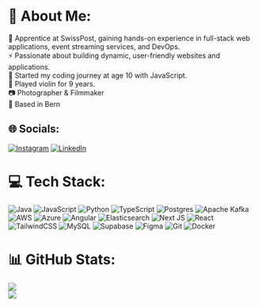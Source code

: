 # 💫 About Me:
🔭 Apprentice at SwissPost, gaining hands-on experience in full-stack web applications, event streaming services, and DevOps.<br>⚡ Passionate about building dynamic, user-friendly websites and applications.<br>🎂 Started my coding journey at age 10 with JavaScript.<br>🎻 Played violin for 9 years.<br>📷 Photographer & Filmmaker<br>📍 Based in Bern


## 🌐 Socials:
[![Instagram](https://img.shields.io/badge/Instagram-%23E4405F.svg?logo=Instagram&logoColor=white)](https://instagram.com/ly.schneider) [![LinkedIn](https://img.shields.io/badge/LinkedIn-%230077B5.svg?logo=linkedin&logoColor=white)](https://linkedin.com/in/levyn.schneider) 

# 💻 Tech Stack:
![Java](https://img.shields.io/badge/java-%23ED8B00.svg?style=for-the-badge&logo=openjdk&logoColor=white) ![JavaScript](https://img.shields.io/badge/javascript-%23323330.svg?style=for-the-badge&logo=javascript&logoColor=%23F7DF1E) ![Python](https://img.shields.io/badge/python-3670A0?style=for-the-badge&logo=python&logoColor=ffdd54) ![TypeScript](https://img.shields.io/badge/typescript-%23007ACC.svg?style=for-the-badge&logo=typescript&logoColor=white) ![Postgres](https://img.shields.io/badge/postgres-%23316192.svg?style=for-the-badge&logo=postgresql&logoColor=white) ![Apache Kafka](https://img.shields.io/badge/Apache%20Kafka-000?style=for-the-badge&logo=apachekafka) ![AWS](https://img.shields.io/badge/AWS-%23FF9900.svg?style=for-the-badge&logo=amazon-aws&logoColor=white) ![Azure](https://img.shields.io/badge/azure-%230072C6.svg?style=for-the-badge&logo=microsoftazure&logoColor=white) ![Angular](https://img.shields.io/badge/angular-%23DD0031.svg?style=for-the-badge&logo=angular&logoColor=white) ![Elasticsearch](https://img.shields.io/badge/elasticsearch-%230377CC.svg?style=for-the-badge&logo=elasticsearch&logoColor=white) ![Next JS](https://img.shields.io/badge/Next-black?style=for-the-badge&logo=next.js&logoColor=white) ![React](https://img.shields.io/badge/react-%2320232a.svg?style=for-the-badge&logo=react&logoColor=%2361DAFB) ![TailwindCSS](https://img.shields.io/badge/tailwindcss-%2338B2AC.svg?style=for-the-badge&logo=tailwind-css&logoColor=white) ![MySQL](https://img.shields.io/badge/mysql-4479A1.svg?style=for-the-badge&logo=mysql&logoColor=white) ![Supabase](https://img.shields.io/badge/Supabase-3ECF8E?style=for-the-badge&logo=supabase&logoColor=white) ![Figma](https://img.shields.io/badge/figma-%23F24E1E.svg?style=for-the-badge&logo=figma&logoColor=white) ![Git](https://img.shields.io/badge/git-%23F05033.svg?style=for-the-badge&logo=git&logoColor=white) ![Docker](https://img.shields.io/badge/docker-%230db7ed.svg?style=for-the-badge&logo=docker&logoColor=white)
# 📊 GitHub Stats:
![](https://github-readme-streak-stats.herokuapp.com/?user=ly-schneider&theme=dark&hide_border=false)<br/>
![](https://github-readme-stats.vercel.app/api/top-langs/?username=ly-schneider&theme=dark&hide_border=false&include_all_commits=false&count_private=false&layout=compact)
